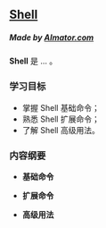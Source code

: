 ## [Shell](./shell)

##### *Made by* [AImator.com]()

**Shell** 是 ... 。

### 学习目标

- 掌握 Shell 基础命令；
- 熟悉 Shell 扩展命令；
- 了解 Shell 高级用法。

### 内容纲要

- **基础命令**

- **扩展命令**

- **高级用法**
